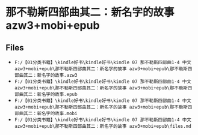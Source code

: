 # 那不勒斯四部曲其二：新名字的故事 azw3+mobi+epub

## Files

- `F:/【01分类书籍】\kindle好书\kindle好书\kindle 07 那不勒斯四部曲1-4 中文 azw3+mobi+epub\那不勒斯四部曲其二：新名字的故事 azw3+mobi+epub\那不勒斯四部曲其二：新名字的故事.azw3`
- `F:/【01分类书籍】\kindle好书\kindle好书\kindle 07 那不勒斯四部曲1-4 中文 azw3+mobi+epub\那不勒斯四部曲其二：新名字的故事 azw3+mobi+epub\那不勒斯四部曲其二：新名字的故事.epub`
- `F:/【01分类书籍】\kindle好书\kindle好书\kindle 07 那不勒斯四部曲1-4 中文 azw3+mobi+epub\那不勒斯四部曲其二：新名字的故事 azw3+mobi+epub\那不勒斯四部曲其二：新名字的故事.mobi`
- `F:/【01分类书籍】\kindle好书\kindle好书\kindle 07 那不勒斯四部曲1-4 中文 azw3+mobi+epub\那不勒斯四部曲其二：新名字的故事 azw3+mobi+epub\files.md`
